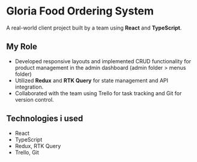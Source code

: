 # Gloria Food Ordering System
A real-world client project built by a team using **React** and **TypeScript**.

## My Role
- Developed responsive layouts and implemented CRUD functionality for product management in the admin dashboard (admin folder > menus folder)
- Utilized **Redux** and **RTK Query** for state management and API integration.
- Collaborated with the team using Trello for task tracking and Git for version control.

## Technologies i used
- React
- TypeScript
- Redux, RTK Query
- Trello, Git
